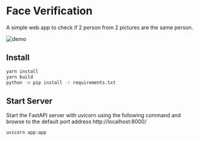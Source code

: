 # Face Verification

A simple web app to check if 2 person from 2 pictures are the same person.

![demo](./docs/demo.gif)

## Install
```sh
yarn install
yarn build
python -m pip install -r requirements.txt
```

## Start Server
Start the FastAPI server with uvicorn using the following command and browse to the default port address http://localhost:8000/
```sh
uvicorn app:app
```
